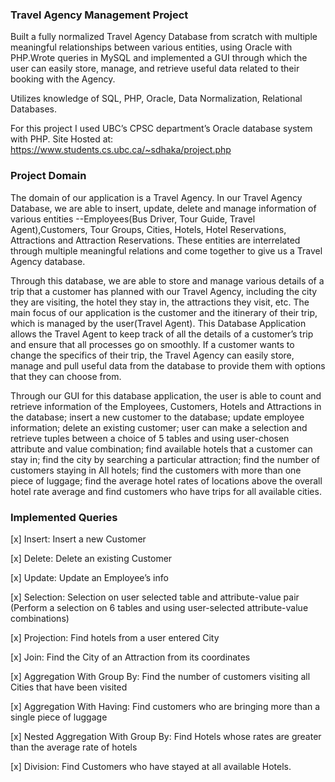 ### Travel Agency Management Project
Built a fully normalized Travel Agency Database from scratch with multiple meaningful relationships between various entities, using Oracle with PHP.Wrote queries in MySQL and implemented a GUI through which the user can easily store, manage, and retrieve useful data related to their booking with the Agency.

Utilizes knowledge of SQL, PHP, Oracle, Data Normalization, Relational Databases.  

For this project I used UBC’s CPSC department’s Oracle database system with PHP.
Site Hosted at: https://www.students.cs.ubc.ca/~sdhaka/project.php


### Project Domain
The domain of our application is a Travel Agency. In our Travel Agency Database, we are able to insert, update, delete and manage information of various entities --Employees(Bus Driver, Tour Guide, Travel Agent),Customers, Tour Groups, Cities, Hotels, Hotel Reservations, Attractions and Attraction Reservations. These entities are interrelated through multiple meaningful relations and come together to give us a Travel Agency database.

Through this database, we are able to store and manage various details of a trip that a customer has planned with our Travel Agency, including the city they are visiting, the hotel they stay in, the attractions they visit, etc. The main focus of our application is the customer and the itinerary of their trip, which is managed by the user(Travel Agent). This Database Application allows the Travel Agent to keep track of all the details of a customer’s trip and ensure that all processes go on smoothly. If a customer wants to change the specifics of their trip, the Travel Agency can easily store, manage and pull useful data from the database to provide them with options that they can choose from.

Through our GUI for this database application, the user is able to count and retrieve information of the Employees, Customers, Hotels and Attractions in the database; insert a new customer to the database; update employee information; delete an existing customer; user can make a selection and retrieve tuples between a choice of 5 tables and using user-chosen attribute and value combination; find available hotels that a customer can stay in; find the city by searching a particular attraction; find the number of customers staying in All hotels; find the customers with more than one piece of luggage; find the average hotel rates of locations above the overall hotel rate average and find customers who have trips for all available cities.


### Implemented Queries

[x] Insert: Insert a new Customer

[x] Delete: Delete an existing Customer

[x] Update: Update an Employee’s info
   
[x] Selection: Selection on user selected table and attribute-value pair
(Perform a selection on 6 tables and using user-selected attribute-value
combinations)

[x] Projection: Find hotels from a user entered City

[x] Join: Find the City of an Attraction from its coordinates

[x] Aggregation With Group By: Find the number of customers visiting all Cities that
have been visited

[x] Aggregation With Having: Find customers who are bringing more than a single
piece of luggage

[x] Nested Aggregation With Group By: Find Hotels whose rates are greater than the
average rate of hotels

[x] Division: Find Customers who have stayed at all available Hotels.
